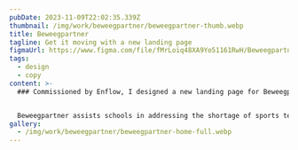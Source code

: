 ```yaml
---
pubDate: 2023-11-09T22:02:35.339Z
thumbnail: /img/work/beweegpartner/beweegpartner-thumb.webp
title: Beweegpartner
tagline: Get it moving with a new landing page
figmaUrl: https://www.figma.com/file/fMrLoiq48XA9Yo51161RwH/Beweegpartner?type=design&node-id=3%3A5&mode=design&t=VBBFvo7lQvxsylm5-1
tags:
  - design
  - copy
content: >-
  ### Commissioned by Enflow, I designed a new landing page for Beweegpartner.


  Beweegpartner assists schools in addressing the shortage of sports teachers. [Enflow](https://www.enflow.nl) asked me to create multiple landing pages that best bring forward the vision and new branding of Beweegpartner.
gallery:
  - /img/work/beweegpartner/beweegpartner-home-full.webp
---
```

